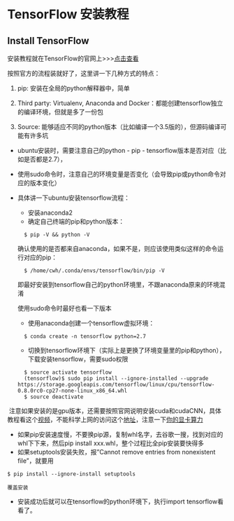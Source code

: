 # TensorFlow 安装教程
## Install TensorFlow

安装教程就在TensorFlow的官网上>>>[点击查看](https://www.tensorflow.org/install/)

按照官方的流程装就好了，这里讲一下几种方式的特点：

1. pip: 安装在全局的python解释器中，简单

2. Third party: Virtualenv, Anaconda and Docker：都能创建tensorflow独立的编译环境，但就是多了一份包

3. Source: 能够适应不同的python版本（比如编译一个3.5版的），但源码编译可能有许多坑

- ubuntu安装时，需要注意自己的python - pip - tensorflow版本是否对应（比如是否都是2.7），
- 使用sudo命令时，注意自己的环境变量是否变化（会导致pip或python命令对应的版本变化）
- 具体讲一下ubuntu安装tensorflow流程：
  - 安装anaconda2
  - 确定自己终端的pip和python版本：
  ```
    $ pip -V && python -V
  ```
    确认使用的是否都来自anaconda，如果不是，则应该使用类似这样的命令运行对应的pip：
  ```
    $ /home/cwh/.conda/envs/tensorflow/bin/pip -V
  ```
  
  即最好安装到tensorflow自己的python环境里，不跟anaconda原来的环境混淆
  
    使用sudo命令时最好也看一下版本
    
  - 使用anaconda创建一个tensorflow虚拟环境：
  ```
    $ conda create -n tensorflow python=2.7
  ```
  - 切换到tensorflow环境下（实际上是更换了环境变量里的pip和python），下载安装tensorflow，需要sudo权限
  ```
    $ source activate tensorflow
    (tensorflow)$ sudo pip install --ignore-installed --upgrade https://storage.googleapis.com/tensorflow/linux/cpu/tensorflow-0.8.0rc0-cp27-none-linux_x86_64.whl
    $ source deactivate
  ```
  注意如果安装的是gpu版本，还需要按照官网说明安装cuda和cudaCNN，具体教程看这个[视频](https://www.youtube.com/watch?v=cVWVRA8XXxs)，不能科学上网的访问这个[地址](http://www.tudou.com/programs/view/MEnGrbSTui8/?bid=03&pid=02&resourceId=391713117_03_0_02)，注意一下[你的显卡算力](https://developer.nvidia.com/cuda-gpus)
  - 如果pip安装速度慢，不要换pip源，复制whl名字，去谷歌一搜，找到对应的whl下下来，然后pip install xxx.whl，整个过程比全pip安装要快得多
  - 如果setuptools安装失败，报”Cannot remove entries from nonexistent file”，就要用
  ```shell
  $ pip install --ignore-install setuptools
  ```
    覆盖安装

  - 安装成功后就可以在tensorflow的python环境下，执行import tensorflow看看了。
